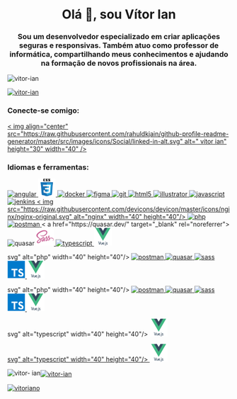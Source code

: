 <h1 align="center">Olá 👋, sou Vítor Ian</h1>
<h3 align="center">Sou um desenvolvedor especializado em criar aplicações seguras e responsivas. Também atuo como professor de informática, compartilhando meus conhecimentos e ajudando na formação de novos profissionais na área.</h3>

<p align="left"> <img src="https://komarev.com/ghpvc/?username =vitor-ian&label=Perfil%20views&color=0e75b6&style=flat" alt="vitor-ian" /> </p>

<p align="left"> <a href="https://github.com/ryo-ma /github-profile-trophy"><img src="https://github-profile-trophy.vercel.app/?username=vitor-ian" alt="vitor-ian" /></a> </p >

<h3 align="left">Conecte-se comigo:</h3>
<p align="left">
<a href="https://linkedin.com/in/vítor ian" target="blank">< img align="center" src="https://raw.githubusercontent.com/rahuldkjain/github-profile-readme-generator/master/src/images/icons/Social/linked-in-alt.svg" alt=" vítor ian" height="30" width="40" /></a>
</p>

<h3 align="left">Idiomas e ferramentas:</h3>
<p align="left"> <a href="https://angular.io" target="_blank" rel="noreferrer"> <img src="https://angular.io/assets/images/logos /angular/angular.svg" alt="angular" width="40" height="40"/> </a> <a href="https://www.w3schools.com/css/" target="_blank " rel="noreferrer"> <img src="https://raw.githubusercontent.com/devicons/devicon/master/icons/css3/css3-original-wordmark.svg" alt="css3" width="40" height="40"/> </a> <a href="https://www.docker.com/" target="_blank" rel="noreferrer"> <img src="https://raw.githubusercontent .com/devicons/devicon/master/icons/docker/docker-original-wordmark.svg" alt="docker" width="40" height="40"/> </a> <a href="https:/ /www.figma.com/" target="_blank" rel="noreferrer"> <img src="https://www.vectorlogo.zone/logos/figma/figma-icon.svg" alt="figma" largura ="40" height="40"/> </a> <a href="https://git-scm.com/" target="_blank" rel="noreferrer"> <img src="https:/ /www.vectorlogo.zone/logos/git-scm/git-scm-icon.svg" alt="git" width="40" height="40"/> </a> <a href="https:/ /www.w3.org/html/" target="_blank" rel="noreferrer"> <img src="https://raw.githubusercontent.com/devicons/devicon/master/icons/html5/html5-original- wordmark.svg" alt="html5" width="40" height="40"/> </a> <a href="https://www.adobe.com/in/products/illustrator.html" target= "_blank" rel="noreferrer"> <img src="https://www.vectorlogo.zone/logos/adobe_illustrator/adobe_illustrator-icon.svg" alt="illustrator" width="40" height="40"/ > </a> <a href="https://developer.mozilla.org/en-US/docs/Web/JavaScript" target="_blank" rel="noreferrer"> <img src="https:// raw.githubusercontent.com/devicons/devicon/master/icons/javascript/javascript-original.svg" alt="javascript" width="40" height="40"/> </a> <a href="https: //www.jenkins.io" target="_blank" rel="noreferrer"> <img src="https://www.vectorlogo.zone/logos/jenkins/jenkins-icon.svg" alt="jenkins" width="40" height="40"/> </a> <a href="https://www.nginx.com" target="_blank" rel="noreferrer"> < img src="https://raw.githubusercontent.com/devicons/devicon/master/icons/nginx/nginx-original.svg" alt="nginx" width="40" height="40"/> </a > <a href="https://www.php.net" target="_blank" rel="noreferrer"> <img src="https://raw.githubusercontent.com/devicons/devicon/master/icons/ php/php-original.svg" alt="php" width="40" height="40"/> </a> <a href="https://postman.com" target="_blank" rel=" noreferrer"> <img src="https://www.vectorlogo.zone/logos/getpostman/getpostman-icon.svg" alt="postman" width="40" height="40"/> </a> < a href="https://quasar.dev/" target="_blank" rel="noreferrer"> <img src="https://cdn.quasar.dev/logo/svg/quasar-logo.svg" alt ="quasar" width="40" height="40"/> </a> <a href="https://sass-lang.com" target="_blank" rel="noreferrer"> <img src= "https://raw.githubusercontent.com/devicons/devicon/master/icons/sass/sass-original.svg" alt="sass" width="40" height="40"/> </a> <a href="https://www.typescriptlang.org/" target="_blank" rel="noreferrer"> <img src="https://raw.githubusercontent.com/devicons/devicon/master/icons/typescript/ typescript-original.svg" alt="typescript" width="40" height="40"/> </a> <a href="https://vuejs.org/" target="_blank" rel="noreferrer "> <img src="https://raw.githubusercontent.com/devicons/devicon/master/icons/vuejs/vuejs-original-wordmark.svg" alt="vuejs" width="40" height="40" /> </a> </p>svg" alt="php" width="40" height="40"/> </a> <a href="https://postman.com" target="_blank" rel="noreferrer"> <img src ="https://www.vectorlogo.zone/logos/getpostman/getpostman-icon.svg" alt="postman" width="40" height="40"/> </a> <a href="https: //quasar.dev/" target="_blank" rel="noreferrer"> <img src="https://cdn.quasar.dev/logo/svg/quasar-logo.svg" alt="quasar" width= "40" height="40"/> </a> <a href="https://sass-lang.com" target="_blank" rel="noreferrer"> <img src="https://raw .githubusercontent.com/devicons/devicon/master/icons/sass/sass-original.svg" alt="sass" width="40" height="40"/> </a> <a href="https:/ /www.typescriptlang.org/" target="_blank" rel="noreferrer"> <img src="https://raw.githubusercontent.com/devicons/devicon/master/icons/typescript/typescript-original.svg" alt="typescript" width="40" height="40"/> </a> <a href="https://vuejs.org/" target="_blank" rel="noreferrer"> <img src= "https://raw.githubusercontent.com/devicons/devicon/master/icons/vuejs/vuejs-original-wordmark.svg" alt="vuejs" width="40" height="40"/> </a> </p>svg" alt="php" width="40" height="40"/> </a> <a href="https://postman.com" target="_blank" rel="noreferrer"> <img src ="https://www.vectorlogo.zone/logos/getpostman/getpostman-icon.svg" alt="postman" width="40" height="40"/> </a> <a href="https: //quasar.dev/" target="_blank" rel="noreferrer"> <img src="https://cdn.quasar.dev/logo/svg/quasar-logo.svg" alt="quasar" width= "40" height="40"/> </a> <a href="https://sass-lang.com" target="_blank" rel="noreferrer"> <img src="https://raw .githubusercontent.com/devicons/devicon/master/icons/sass/sass-original.svg" alt="sass" width="40" height="40"/> </a> <a href="https:/ /www.typescriptlang.org/" target="_blank" rel="noreferrer"> <img src="https://raw.githubusercontent.com/devicons/devicon/master/icons/typescript/typescript-original.svg" alt="typescript" width="40" height="40"/> </a> <a href="https://vuejs.org/" target="_blank" rel="noreferrer"> <img src= "https://raw.githubusercontent.com/devicons/devicon/master/icons/vuejs/vuejs-original-wordmark.svg" alt="vuejs" width="40" height="40"/> </a> </p>svg" alt="typescript" width="40" height="40"/> </a> <a href="https://vuejs.org/" target="_blank" rel="noreferrer"> <img src="https://raw.githubusercontent.com/devicons/devicon/master/icons/vuejs/vuejs-original-wordmark.svg" alt="vuejs" width="40" height="40"/> </ uma> </p>svg" alt="typescript" width="40" height="40"/> </a> <a href="https://vuejs.org/" target="_blank" rel="noreferrer"> <img src="https://raw.githubusercontent.com/devicons/devicon/master/icons/vuejs/vuejs-original-wordmark.svg" alt="vuejs" width="40" height="40"/> </ uma> </p>

<p><img align="left" src="https://github-readme-stats.vercel.app/api/top-langs?username=vitor-ian&show_icons=true&locale=en&layout=compact" alt="vitor- ian" /></p>

<p> <img align="center" src="https://github-readme-stats.vercel.app/api?username=vitor-ian&show_icons=true&locale=en" alt ="vitor-ian" /></p>

<p><img align="center" src="https://github-readme-streak-stats.herokuapp.com/?user=vitor-ian&" alt= "vitoriano" /></p>
